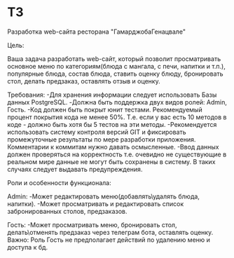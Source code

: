 # T3
  Разработка web-сайта ресторана "ГамарджобаГенацвале"

  Цель:

  Ваша задача разработать web-сайт, который позволит просматривать основное меню по категориям(блюда с мангала, с печи, напитки и т.п.), популярные блюда, состав блюда, ставить оценку блюду, бронировать стол, делать предзаказ, оставлять отзыв и оценку.

  Требования:
-Для хранения информации следует использовать Базы данных PostgreSQL. 
-Должнa быть поддержка двух видов ролей: Admin, Гость.
-Код должен быть покрыт юнит тестами. Рекомендуемый процент покрытия кода не менее 50%. Т.е. если у вас есть 10 методов в коде - должно быть хотя бы 5 тестов на эти методы.
-Рекомендуется использовать систему контроля версий GIT и фиксировать промежуточные результаты по мере разработки приложения. Комментарии к коммитам нужно давать осмысленные. 
-Ввод данных должен проверяться на корректность т.е. очевидно не существующие в реальном мире данные не могут быть сохранены в систему. В таких случаях следует выдавать предупреждения.

  Роли и особенности функционала:

Admin:
  -Может редактировать меню(добавлять\удалять блюда, напитки).
  -Может просматривать и редактировать список забронированных столов, предзаказов.


Гость:
  -Может просматривать меню, бронировать стол, делать\отменять предзаказ через телеграм бота, оставлять оценку.
Важно: Роль Гость не предполагает действий по удалению меню и доступа к бд. 

